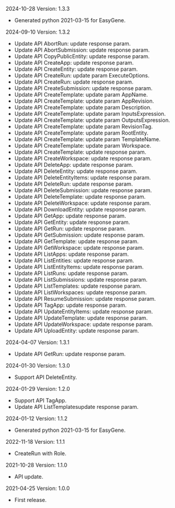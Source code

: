 2024-10-28 Version: 1.3.3
- Generated python 2021-03-15 for EasyGene.

2024-09-10 Version: 1.3.2
- Update API AbortRun: update response param.
- Update API AbortSubmission: update response param.
- Update API CopyPublicEntity: update response param.
- Update API CreateApp: update response param.
- Update API CreateEntity: update response param.
- Update API CreateRun: update param ExecuteOptions.
- Update API CreateRun: update response param.
- Update API CreateSubmission: update response param.
- Update API CreateTemplate: update param AppName.
- Update API CreateTemplate: update param AppRevision.
- Update API CreateTemplate: update param Description.
- Update API CreateTemplate: update param InputsExpression.
- Update API CreateTemplate: update param OutputsExpression.
- Update API CreateTemplate: update param RevisionTag.
- Update API CreateTemplate: update param RootEntity.
- Update API CreateTemplate: update param TemplateName.
- Update API CreateTemplate: update param Workspace.
- Update API CreateTemplate: update response param.
- Update API CreateWorkspace: update response param.
- Update API DeleteApp: update response param.
- Update API DeleteEntity: update response param.
- Update API DeleteEntityItems: update response param.
- Update API DeleteRun: update response param.
- Update API DeleteSubmission: update response param.
- Update API DeleteTemplate: update response param.
- Update API DeleteWorkspace: update response param.
- Update API DownloadEntity: update response param.
- Update API GetApp: update response param.
- Update API GetEntity: update response param.
- Update API GetRun: update response param.
- Update API GetSubmission: update response param.
- Update API GetTemplate: update response param.
- Update API GetWorkspace: update response param.
- Update API ListApps: update response param.
- Update API ListEntities: update response param.
- Update API ListEntityItems: update response param.
- Update API ListRuns: update response param.
- Update API ListSubmissions: update response param.
- Update API ListTemplates: update response param.
- Update API ListWorkspaces: update response param.
- Update API ResumeSubmission: update response param.
- Update API TagApp: update response param.
- Update API UpdateEntityItems: update response param.
- Update API UpdateTemplate: update response param.
- Update API UpdateWorkspace: update response param.
- Update API UploadEntity: update response param.


2024-04-07 Version: 1.3.1
- Update API GetRun: update response param.


2024-01-30 Version: 1.3.0
- Support API DeleteEntity.


2024-01-29 Version: 1.2.0
- Support API TagApp.
- Update API ListTemplatesupdate response param.


2024-01-12 Version: 1.1.2
- Generated python 2021-03-15 for EasyGene.

2022-11-18 Version: 1.1.1
- CreateRun with Role.

2021-10-28 Version: 1.1.0
- API update.

2021-04-25 Version: 1.0.0
- First release.


